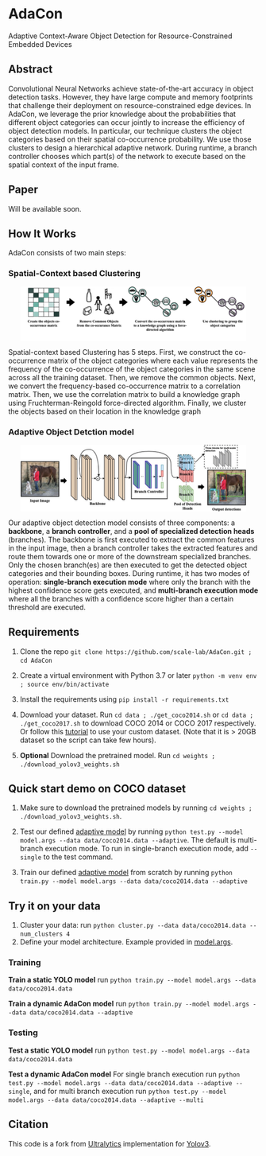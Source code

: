 # AdaCon
Adaptive Context-Aware Object Detection for Resource-Constrained Embedded Devices

## Abstract 
Convolutional Neural Networks achieve state-of-the-art accuracy in object detection tasks. However, they have large compute and memory footprints that challenge their deployment on resource-constrained edge devices. In AdaCon, we leverage the prior knowledge about the probabilities that different object categories can occur jointly to increase the efficiency of object detection models. In particular, our technique clusters the object categories based on their spatial co-occurrence probability. We use those clusters to design a hierarchical adaptive network. During runtime, a branch controller chooses which part(s) of the network to execute based on the spatial context of the input frame. 

## Paper
Will be available soon.

## How It Works
AdaCon consists of two main steps:

### Spatial-Context based Clustering 

<img src="doc/imgs/clustering_spatial_context.jpg" width="90%" style="display: block;  margin: 0 auto;">

Spatial-context based Clustering has 5 steps. First, we construct the co-occurrence matrix of the object categories where each value represents the frequency of the co-occurrence of the object categories in the same scene across all the training dataset. Then, we remove the common objects. Next, we convert the frequency-based co-occurrence matrix to a correlation matrix. Then, we use the correlation matrix to build a knowledge graph using Fruchterman-Reingold force-directed algorithm. Finally, we cluster the objects based on their location in the knowledge graph


### Adaptive Object Detction model
<img src="doc/imgs/adaptive_architecture.jpg" width="90%" style="display: block;  margin: 0 auto;">

Our adaptive object detection model consists of three components: a **backbone**, a **branch controller**, and a **pool of specialized detection heads** (branches). The backbone is first executed to extract the common features in the input image, then a branch controller takes the extracted features and route them towards one or more of the downstream specialized branches. Only the chosen branch(es) are then executed to get the detected object categories and their bounding boxes. During runtime, it has two modes of operation: **single-branch execution mode** where only the branch with the highest confidence score gets executed, and **multi-branch execution mode** where all the branches with a confidence score higher than a certain threshold are executed.


## Requirements

1. Clone the repo `git clone https://github.com/scale-lab/AdaCon.git ; cd AdaCon`

2. Create a virtual environment with Python 3.7 or later `python -m venv env ; source env/bin/activate`

3. Install the requirements using `pip install -r requirements.txt`

4. Download your dataset. Run `cd data ; ./get_coco2014.sh` or `cd data ; ./get_coco2017.sh` to download COCO 2014 or COCO 2017 respectively. Or follow this [tutorial](https://github.com/ultralytics/yolov3/wiki/Train-Custom-Data) to use your custom dataset. (Note that it is > 20GB dataset so the script can take few hours).

5. **Optional** Download the pretrained model. Run `cd weights ; ./download_yolov3_weights.sh`

## Quick start demo on COCO dataset

1. Make sure to download the pretrained models by running `cd weights ; ./download_yolov3_weights.sh`.

2. Test our defined [adaptive model](https://github.com/scale-lab/AdaCon/blob/master/model.args) by running `python test.py --model model.args --data data/coco2014.data --adaptive`. The default is multi-branch execution mode. To run in single-branch execution mode, add `--single` to the test command.

3. Train our defined [adaptive model](https://github.com/scale-lab/AdaCon/blob/master/model.args) from scratch by running `python train.py --model model.args --data data/coco2014.data --adaptive`

## Try it on your data

1. Cluster your data: run `python cluster.py --data data/coco2014.data --num_clusters 4`
2. Define your model architecture. Example provided in [model.args](https://github.com/scale-lab/AdaCon/blob/master/model.args).

### Training

**Train a static YOLO model** run `python train.py --model model.args --data data/coco2014.data`

**Train a dynamic AdaCon model** run `python train.py --model model.args --data data/coco2014.data --adaptive`

### Testing
**Test a static YOLO model** run `python test.py --model model.args --data data/coco2014.data`

**Test a dynamic AdaCon model** For single branch execution run `python test.py --model model.args --data data/coco2014.data --adaptive --single`, and for multi branch execution run `python test.py --model model.args --data data/coco2014.data --adaptive --multi`

## Citation

This code is a fork from [Ultralytics](https://github.com/ultralytics/yolov3) implementation for [Yolov3](https://pjreddie.com/darknet/yolo/).
